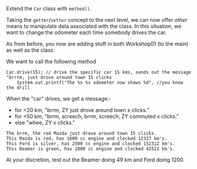 Extend the `Car` class with `method()`.

Taking the `getter`/`setter` concept to the next level, we can now offer *other* means to manipulate data associated with the class.  In this situation, we want to change the odometer each time somebody drives the car.

As from before, you now are adding stuff in both Workshop01 (to the main) as well as the class.

We want to call the following method 

	Car.drive(15); // drive the specific car 15 kms, sends out the message "brrrm, just drove around town 15 clicks
        System.out.printf("The %s %s odometer now shows %d", //you know the drill

When the "car" drives, we get a message:-
- for <20 km, "brrm, ZY just drove around town x clicks."
- for <50 km, "brrm, screech, brrm, screech; ZY commuted x clicks."
- else "whee, ZY x clicks."

```
The brrm, the red Mazda just drove around town 15 clicks.
This Mazda is red, has 1600 cc engine and clocked 12327 km's.
This Ford is silver, has 2500 cc engine and clocked 152312 km's.
This Beamer is green, has 2800 cc engine and clocked 42521 km's.
```

At your discretion, test out the Beamer doing 49 km and Ford doing 1200.

